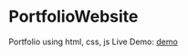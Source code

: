 # PortfolioWebsite
 Portfolio using html, css, js
Live Demo: [demo](https://portfolio-git-main-nusrat-hasans-projects.vercel.app)
